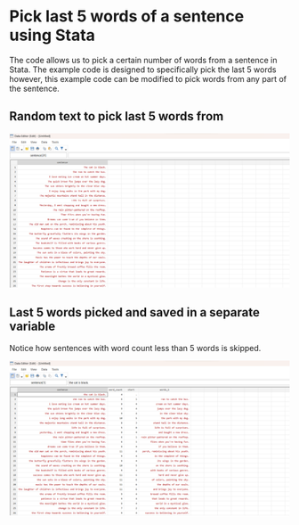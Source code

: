 # Pick last 5 words of a sentence using Stata
The code allows us to pick a certain number of words from a sentence in Stata. The example code is designed to specifically pick the last 5 words however, this example code can be modified to pick words from any part of the sentence.

## Random text to pick last 5 words from
![alt text](https://github.com/fahad-mirza/pick_last_words_stata/blob/main/random_text.png?raw=true)

## Last 5 words picked and saved in a separate variable
Notice how sentences with word count less than 5 words is skipped.

![alt text](https://github.com/fahad-mirza/pick_last_words_stata/blob/main/last_5_text.png?raw=true)
